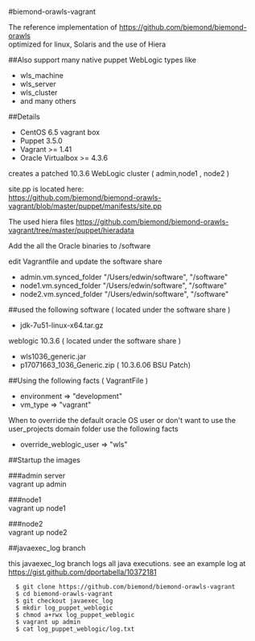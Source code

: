 #biemond-orawls-vagrant

The reference implementation of https://github.com/biemond/biemond-orawls  
optimized for linux, Solaris and the use of Hiera

##Also support many native puppet WebLogic types like 
- wls_machine
- wls_server
- wls_cluster 
- and many others

##Details
- CentOS 6.5 vagrant box
- Puppet 3.5.0
- Vagrant >= 1.41
- Oracle Virtualbox >= 4.3.6 

creates a patched 10.3.6 WebLogic cluster ( admin,node1 , node2 )

site.pp is located here:  
https://github.com/biemond/biemond-orawls-vagrant/blob/master/puppet/manifests/site.pp  

The used hiera files https://github.com/biemond/biemond-orawls-vagrant/tree/master/puppet/hieradata

Add the all the Oracle binaries to /software

edit Vagrantfile and update the software share
- admin.vm.synced_folder "/Users/edwin/software", "/software"
- node1.vm.synced_folder "/Users/edwin/software", "/software"
- node2.vm.synced_folder "/Users/edwin/software", "/software"


##used the following software ( located under the software share )
- jdk-7u51-linux-x64.tar.gz

weblogic 10.3.6  ( located under the software share )
- wls1036_generic.jar
- p17071663_1036_Generic.zip ( 10.3.6.06 BSU Patch)


##Using the following facts ( VagrantFile )

- environment => "development"
- vm_type     => "vagrant"

When to override the default oracle OS user or don't want to use the user_projects domain folder use the following facts
- override_weblogic_user          => "wls"


##Startup the images

###admin server  
vagrant up admin

###node1  
vagrant up node1

###node2  
vagrant up node2


##javaexec_log branch

this javaexec_log branch logs all java executions.
see an example log at https://gist.github.com/dportabella/10372181

      $ git clone https://github.com/biemond/biemond-orawls-vagrant
      $ cd biemond-orawls-vagrant
      $ git checkout javaexec_log
      $ mkdir log_puppet_weblogic
      $ chmod a+rwx log_puppet_weblogic
      $ vagrant up admin
      $ cat log_puppet_weblogic/log.txt 



